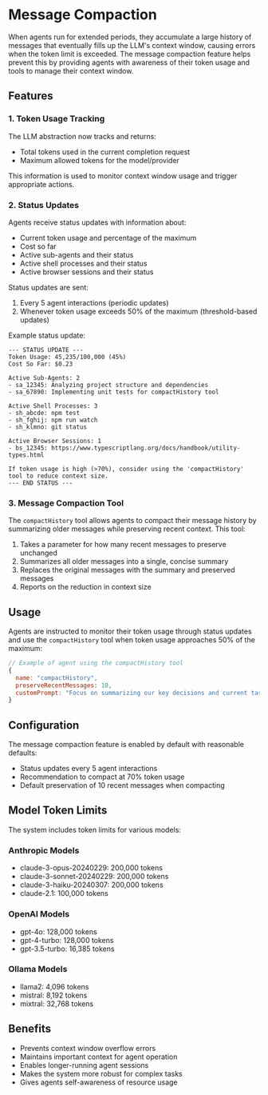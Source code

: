 # Message Compaction

When agents run for extended periods, they accumulate a large history of messages that eventually fills up the LLM's context window, causing errors when the token limit is exceeded. The message compaction feature helps prevent this by providing agents with awareness of their token usage and tools to manage their context window.

## Features

### 1. Token Usage Tracking

The LLM abstraction now tracks and returns:

- Total tokens used in the current completion request
- Maximum allowed tokens for the model/provider

This information is used to monitor context window usage and trigger appropriate actions.

### 2. Status Updates

Agents receive status updates with information about:

- Current token usage and percentage of the maximum
- Cost so far
- Active sub-agents and their status
- Active shell processes and their status
- Active browser sessions and their status

Status updates are sent:

1. Every 5 agent interactions (periodic updates)
2. Whenever token usage exceeds 50% of the maximum (threshold-based updates)

Example status update:

```
--- STATUS UPDATE ---
Token Usage: 45,235/100,000 (45%)
Cost So Far: $0.23

Active Sub-Agents: 2
- sa_12345: Analyzing project structure and dependencies
- sa_67890: Implementing unit tests for compactHistory tool

Active Shell Processes: 3
- sh_abcde: npm test
- sh_fghij: npm run watch
- sh_klmno: git status

Active Browser Sessions: 1
- bs_12345: https://www.typescriptlang.org/docs/handbook/utility-types.html

If token usage is high (>70%), consider using the 'compactHistory' tool to reduce context size.
--- END STATUS ---
```

### 3. Message Compaction Tool

The `compactHistory` tool allows agents to compact their message history by summarizing older messages while preserving recent context. This tool:

1. Takes a parameter for how many recent messages to preserve unchanged
2. Summarizes all older messages into a single, concise summary
3. Replaces the original messages with the summary and preserved messages
4. Reports on the reduction in context size

## Usage

Agents are instructed to monitor their token usage through status updates and use the `compactHistory` tool when token usage approaches 50% of the maximum:

```javascript
// Example of agent using the compactHistory tool
{
  name: "compactHistory",
  preserveRecentMessages: 10,
  customPrompt: "Focus on summarizing our key decisions and current tasks."
}
```

## Configuration

The message compaction feature is enabled by default with reasonable defaults:

- Status updates every 5 agent interactions
- Recommendation to compact at 70% token usage
- Default preservation of 10 recent messages when compacting

## Model Token Limits

The system includes token limits for various models:

### Anthropic Models

- claude-3-opus-20240229: 200,000 tokens
- claude-3-sonnet-20240229: 200,000 tokens
- claude-3-haiku-20240307: 200,000 tokens
- claude-2.1: 100,000 tokens

### OpenAI Models

- gpt-4o: 128,000 tokens
- gpt-4-turbo: 128,000 tokens
- gpt-3.5-turbo: 16,385 tokens

### Ollama Models

- llama2: 4,096 tokens
- mistral: 8,192 tokens
- mixtral: 32,768 tokens

## Benefits

- Prevents context window overflow errors
- Maintains important context for agent operation
- Enables longer-running agent sessions
- Makes the system more robust for complex tasks
- Gives agents self-awareness of resource usage
